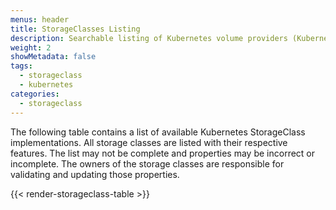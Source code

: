 ```yaml
---
menus: header
title: StorageClasses Listing
description: Searchable listing of Kubernetes volume providers (Kubernetes CSI). Find your perfect implementation based on features, access modes, and more.
weight: 2
showMetadata: false
tags:
  - storageclass
  - kubernetes
categories:
  - storageclass
---
```


The following table contains a list of available Kubernetes StorageClass implementations. All storage classes are listed with their respective features.  The list may not be complete and properties may be incorrect or incomplete. The owners of the storage classes are responsible for validating and updating those properties.

{{< render-storageclass-table >}}
